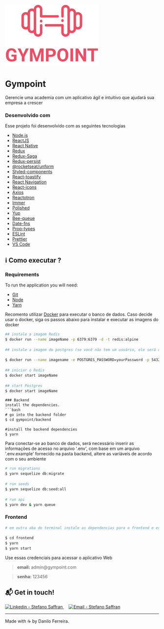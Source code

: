 ![enter image description here](https://raw.githubusercontent.com/dfealves/gympoint/2a206e113095ef84638921f99cfd1a0e47fbecf0/frontend/src/assets/logo.svg)

# Gympoint
Gerencie uma academia com um aplicativo ágil e intuitivo que ajudará sua empresa a crescer

### Desenvolvido com
Esse projeto foi desenvolvido com as seguintes tecnologias
-   [Node.js](https://nodejs.org/)
-   [ReactJS](https://reactjs.org/)
-   [React Native](https://facebook.github.io/react-native/)
-   [Redux](https://redux.js.org/)
-   [Redux-Saga](https://redux-saga.js.org/)
-   [Redux-persist](https://github.com/rt2zz/redux-persist)
-   [@rocketseat/unform](https://github.com/Rocketseat/unform)
-   [Styled-components](https://www.styled-components.com/)
-   [React-toastify](https://github.com/fkhadra/react-toastify)
-   [React Navigation](https://reactnavigation.org/)
-   [React-icons](https://react-icons.netlify.com/)
-   [Axios](https://github.com/axios/axios)
-   [Reactotron](https://infinite.red/reactotron)
-   [Immer](https://github.com/immerjs/immer)
-   [Polished](https://polished.js.org/)
-   [Yup](https://www.npmjs.com/package/yup)
-   [Bee-queue](https://github.com/bee-queue/bee-queue)
-   [Date-fns](https://date-fns.org/)
-   [Prop-types](https://www.npmjs.com/package/prop-types)
-   [ESLint](https://eslint.org/)
-   [Prettier](https://prettier.io/)
-   [VS Code](https://code.visualstudio.com/)

## :information_source: Como executar ?
### Requirements

To run the application you will need:

-   [Git](https://git-scm.com/)
-   [Node](https://nodejs.org/)
-   [Yarn](https://yarnpkg.com/)

Recomento utilizar [Docker](https://www.docker.com/) para executar o banco de dados.
Caso decide usar o docker, siga os passos abaixo para instalar e executar as imagens do docker

```bash
## instale a imagem Redis
$ docker run --name imageName -p 6379:6379 -d -t redis:alpine

## instale a imagem do postgres (se você não tem um usuário, ele será o padrão postgres)

$ docker run --name imagename -e POSTGRES_PASSWORD=yourPassword -p 5432:5432 -d postgres

## iniciar o Redis
$ docker start imageName

## start Postgres
$ docker start imageName
```

```
### Backend
install the dependencies.
```bash
# go into the backend folder
$ cd gympoint/backend

#install the backend dependencies
$ yarn

```
Para conectar-se ao banco de dados, será necessário inserir as informações de acesso no arquivo '.env', com base em um arquivo '.env.example'  fornecido na pasta backend, altere as variáveis de acordo com o seu ambiente
```bash
# run migrations
$ yarn sequelize db:migrate

# run seeds
$ yarn sequelize db:seed:all

# run api
$ yarn dev & yarn queue
```

### Frontend

```bash
# em outra aba do terminal instale as dependencias para o frontend e execute

$ cd frontend
$ yarn
$ yarn start
```
Use essas credenciais para acessar o aplicativo Web
<blockquote><strong>email:</strong> admin@gympoint.com</blockquote>
<blockquote> <strong>senha:</strong> 123456</blockquote>

## :mailbox_with_mail: Get in touch!


<a href="[https://www.linkedin.com/in/dfealves/](https://www.linkedin.com/in/dfealves/)" target="_blank" >
  <img alt="Linkedin - Stefano Saffran" src="https://img.shields.io/badge/Linkedin--%23F8952D?style=social&logo=linkedin">
</a>&nbsp;&nbsp;&nbsp;
<a href="mailto:daniloferreira.alves@outlook.com" target="_blank" >
  <img alt="Email - Stefano Saffran" src="https://img.shields.io/badge/Email--%23F8952D?style=social&logo=gmail">
</a> 

---

Made with :coffee:   by Danilo Ferreira.


